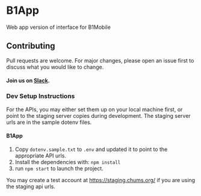 # B1App

Web app version of interface for B1Mobile

## Contributing

Pull requests are welcome. For major changes, please open an issue first to discuss what you would like to change.

#### Join us on [Slack](https://join.slack.com/t/livechurchsolutions/shared_invite/zt-i88etpo5-ZZhYsQwQLVclW12DKtVflg).

### Dev Setup Instructions

For the APIs, you may either set them up on your local machine first, or point to the staging server copies during development. The staging server urls are in the sample dotenv files.

#### B1App

1. Copy `dotenv.sample.txt` to `.env` and updated it to point to the appropriate API urls.
2. Install the dependencies with: `npm install`
3. run `npm start` to launch the project.

You may create a test account at https://staging.chums.org/ if you are using the staging api urls.
